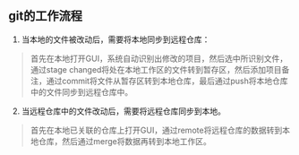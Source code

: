 ## git的工作流程
1. 当本地的文件被改动后，需要将本地同步到远程仓库：
>首先在本地打开GUI，系统自动识别出修改的项目，然后选中所识别文件，通过stage changed将处在本地工作区的文件转到暂存区，然后添加项目备注，通过commit将文件从暂存区转到本地仓库，最后通过push将本地仓库中的文件同步到远程仓库中。
2. 当远程仓库中的文件改动后，需要将远程仓库同步到本地。
>首先在本地已关联的仓库上打开GUI，通过remote将远程仓库的数据转到本地仓库，然后通过merge将数据再转到本地工作区。
